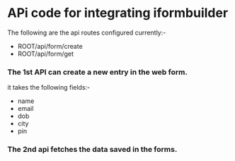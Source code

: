 # APi code for integrating iformbuilder

The following are the api routes configured currently:- 
 - ROOT/api/form/create
 - ROOT/api/form/get  

### The 1st API can create a new entry in the web form. 
it takes the following fields:-
   - name
   - email
   - dob
   - city
   - pin

### The 2nd api fetches the data saved in the forms. 
